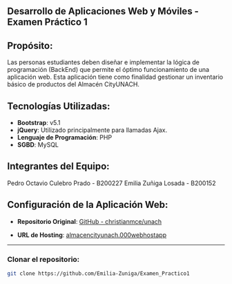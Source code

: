 ## Desarrollo de Aplicaciones Web y Móviles - Examen Práctico 1

## Propósito:

Las personas estudiantes deben diseñar e implementar la lógica de programación (BackEnd) que permite el óptimo funcionamiento de una aplicación web. Esta aplicación tiene como finalidad gestionar un inventario básico de productos del Almacén CityUNACH.

## Tecnologías Utilizadas:

- **Bootstrap**: v5.1
- **jQuery**: Utilizado principalmente para llamadas Ajax.
- **Lenguaje de Programación**: PHP
- **SGBD**: MySQL

## Integrantes del Equipo:

Pedro Octavio Culebro Prado - B200227
Emilia Zuñiga Losada - B200152

## Configuración de la Aplicación Web:

- **Repositorio Original**: [GitHub - christianmce/unach](https://github.com/christianmce/unach/tree/master/desarrollo_web/appweb)
  
- **URL de Hosting**: [almacencityunach.000webhostapp](https://almacencityunach.000webhostapp.com)

---

### Clonar el repositorio: 

   ```bash
   git clone https://github.com/Emilia-Zuniga/Examen_Practico1
   ```


